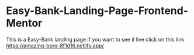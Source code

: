 # Easy-Bank-Landing-Page-Frontend-Mentor
This is a Easy-Bank landing page if you want to see it live click on this link https://amazing-borg-8f1d16.netlify.app/
